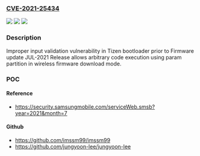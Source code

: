 ### [CVE-2021-25434](https://cve.mitre.org/cgi-bin/cvename.cgi?name=CVE-2021-25434)
![](https://img.shields.io/static/v1?label=Product&message=Tizen%20wearable%20devices&color=blue)
![](https://img.shields.io/static/v1?label=Version&message=Tizen%205.5%3C%20Firmware%20update%20JUL-2021%20Release%20&color=brighgreen)
![](https://img.shields.io/static/v1?label=Vulnerability&message=CWE-20%3A%20Improper%20Input%20Validation&color=brighgreen)

### Description

Improper input validation vulnerability in Tizen bootloader prior to Firmware update JUL-2021 Release allows arbitrary code execution using param partition in wireless firmware download mode.

### POC

#### Reference
- https://security.samsungmobile.com/serviceWeb.smsb?year=2021&month=7

#### Github
- https://github.com/imssm99/imssm99
- https://github.com/jungyoon-lee/jungyoon-lee

